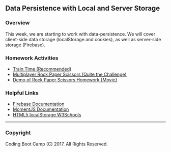 ## Data Persistence with Local and Server Storage

### Overview

This week, we are starting to work with data-persistence. We will cover client-side data storage (localStorage and cookies), as well as server-side storage (Firebase).

### Homework Activities

* [Train Time (Recommended)](../../../01-Class-Content/07-firebase/02-Homework/Instructions/Homework_Train_Activity_Basic.md)
* [Multiplayer Rock Paper Scissors (Quite the Challenge)](../../../01-Class-Content/07-firebase/02-Homework/Instructions/Homework_RPS_Activity_Challenge.md)
* [Demo of Rock Paper Scissors Homework {Movie}](../../../01-Class-Content/07-firebase/02-Homework/Instructions/RPS_Video.mov)

### Helpful Links

* [Firebase Documentation](https://firebase.google.com/docs/)
* [MomentJS Documentation](http://momentjs.com/)
* [HTML5 localStorage W3Schools](http://www.w3schools.com/html/html5_webstorage.asp)

- - -

### Copyright

Coding Boot Camp (C) 2017. All Rights Reserved.
